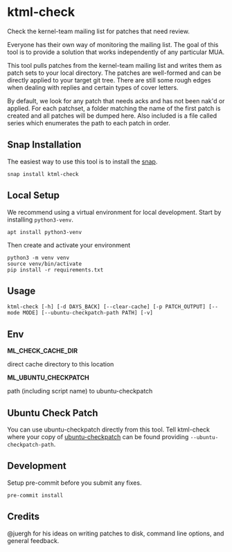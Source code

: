 # ktml-check

Check the kernel-team mailing list for patches that need review.

Everyone has their own way of monitoring the mailing list. The goal of this tool 
is to provide a solution that works independently of any particular MUA. 

This tool pulls patches from the kernel-team mailing list and writes them as patch sets
to your local directory. The patches are well-formed and can be directly applied to your 
target git tree. There are still some rough edges when dealing with replies and certain 
types of cover letters.

By default, we look for any patch that needs acks and has not been nak'd or applied. 
For each patchset, a folder matching the name of the first patch is created and all 
patches will be dumped here. Also included is a file called series which enumerates 
the path to each patch in order.

## Snap Installation

The easiest way to use this tool is to install the [snap](https://snapcraft.io/ktml-check).

    snap install ktml-check

## Local Setup

We recommend using a virtual environment for local development. Start by 
installing `python3-venv`.

    apt install python3-venv

Then create and activate your environment

    python3 -m venv venv
    source venv/bin/activate
    pip install -r requirements.txt
## Usage

    ktml-check [-h] [-d DAYS_BACK] [--clear-cache] [-p PATCH_OUTPUT] [--mode MODE] [--ubuntu-checkpatch-path PATH] [-v]

## Env

**ML_CHECK_CACHE_DIR**
  
  direct cache directory to this location

**ML_UBUNTU_CHECKPATCH**
  
  path (including script name) to ubuntu-checkpatch

## Ubuntu Check Patch

You can use ubuntu-checkpatch directly from this tool. Tell ktml-check where your copy of
[ubuntu-checkpatch](https://github.com/juergh/tools/blob/master/ubuntu-checkpatch) can be 
found providing `--ubuntu-checkpatch-path`.

## Development

Setup pre-commit before you submit any fixes.

    pre-commit install

## Credits

@juergh for his ideas on writing patches to disk, command line options, and general feedback.
